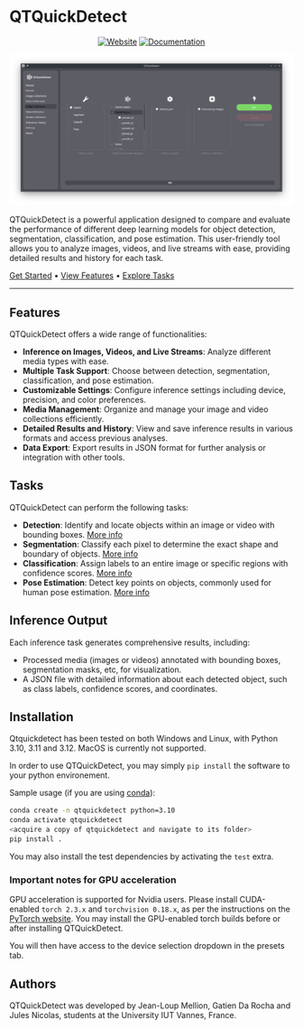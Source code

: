 # QTQuickDetect

<div align="center">

[![Website](https://img.shields.io/badge/Website-Visit-blue?style=for-the-badge&logo=google-chrome)](https://qtquickdetect.feur.live)
[![Documentation](https://img.shields.io/badge/Documentation-Read-green?style=for-the-badge&logo=readthedocs)](https://qtquickdetect.feur.live/docs/)

![app_screenshot](media/app_screenshot.png)

</div>

QTQuickDetect is a powerful application designed to compare and evaluate the performance of different deep learning models for object detection, segmentation, classification, and pose estimation. This user-friendly tool allows you to analyze images, videos, and live streams with ease, providing detailed results and history for each task.

[Get Started](#installation) • [View Features](#features) • [Explore Tasks](#tasks)

---

## Features

QTQuickDetect offers a wide range of functionalities:

- **Inference on Images, Videos, and Live Streams**: Analyze different media types with ease.
- **Multiple Task Support**: Choose between detection, segmentation, classification, and pose estimation.
- **Customizable Settings**: Configure inference settings including device, precision, and color preferences.
- **Media Management**: Organize and manage your image and video collections efficiently.
- **Detailed Results and History**: View and save inference results in various formats and access previous analyses.
- **Data Export**: Export results in JSON format for further analysis or integration with other tools.

## Tasks

QTQuickDetect can perform the following tasks:

- **Detection**: Identify and locate objects within an image or video with bounding boxes. [More info](https://docs.ultralytics.com/tasks/detect/)
- **Segmentation**: Classify each pixel to determine the exact shape and boundary of objects. [More info](https://docs.ultralytics.com/tasks/segment/)
- **Classification**: Assign labels to an entire image or specific regions with confidence scores. [More info](https://docs.ultralytics.com/tasks/classify/)
- **Pose Estimation**: Detect key points on objects, commonly used for human pose estimation. [More info](https://docs.ultralytics.com/tasks/pose/)

## Inference Output

Each inference task generates comprehensive results, including:

- Processed media (images or videos) annotated with bounding boxes, segmentation masks, etc, for visualization.
- A JSON file with detailed information about each detected object, such as class labels, confidence scores, and coordinates.

## Installation

Qtquickdetect has been tested on both Windows and Linux, with Python 3.10, 3.11 and 3.12. MacOS is currently not supported.

In order to use QTQuickDetect, you may simply `pip install` the software to your python environement.

Sample usage (if you are using [conda](https://docs.conda.io/en/latest/)):

```bash
conda create -n qtquickdetect python=3.10
conda activate qtquickdetect
<acquire a copy of qtquickdetect and navigate to its folder>
pip install .
```

You may also install the test dependencies by activating the `test` extra.

### Important notes for GPU acceleration

GPU acceleration is supported for Nvidia users. Please install CUDA-enabled `torch 2.3.x` and `torchvision 0.18.x`, as per the instructions on the [PyTorch website](https://pytorch.org/get-started/locally/). You may install the GPU-enabled torch builds before or after installing QTQuickDetect.

You will then have access to the device selection dropdown in the presets tab.

## Authors

QTQuickDetect was developed by Jean-Loup Mellion, Gatien Da Rocha and Jules Nicolas, students at the University IUT Vannes, France.